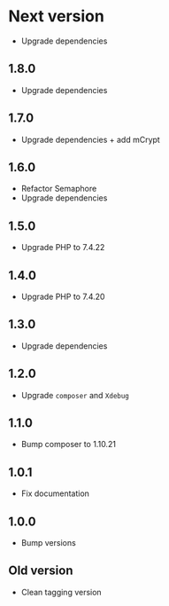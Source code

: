 # Next version
+ Upgrade dependencies

## 1.8.0
+ Upgrade dependencies

## 1.7.0
+ Upgrade dependencies + add mCrypt

## 1.6.0
+ Refactor Semaphore
+ Upgrade dependencies

## 1.5.0
+ Upgrade PHP to 7.4.22

## 1.4.0
+ Upgrade PHP to 7.4.20

## 1.3.0
+ Upgrade dependencies

## 1.2.0
+ Upgrade `composer` and `Xdebug`

## 1.1.0
+ Bump composer to 1.10.21

## 1.0.1
+ Fix documentation

## 1.0.0
+ Bump versions

## Old version
+ Clean tagging version